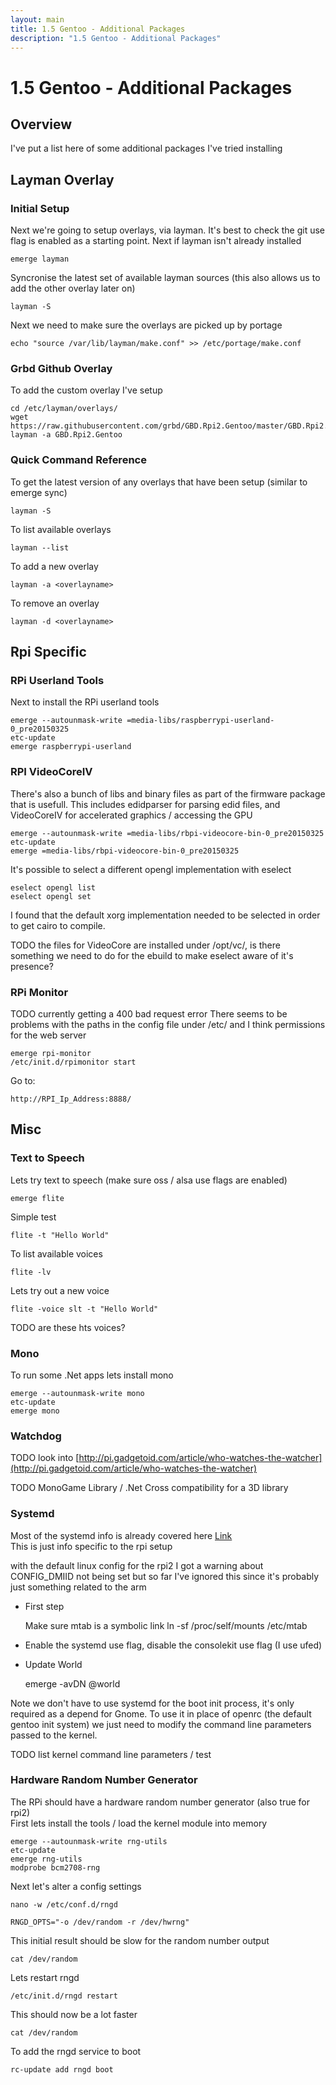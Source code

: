 ```yaml
---
layout: main
title: 1.5 Gentoo - Additional Packages
description: "1.5 Gentoo - Additional Packages"
---
```


# 1.5 Gentoo - Additional Packages

## Overview

I've put a list here of some additional packages I've tried installing

## Layman Overlay

### Initial Setup

Next we're going to setup overlays, via layman.
It's best to check the git use flag is enabled as a starting point.
Next if layman isn't already installed

    emerge layman

Syncronise the latest set of available layman sources (this also allows us to add the other overlay later on)

    layman -S

Next we need to make sure the overlays are picked up by portage

    echo "source /var/lib/layman/make.conf" >> /etc/portage/make.conf

### Grbd Github Overlay

To add the custom overlay I've setup

    cd /etc/layman/overlays/
    wget https://raw.githubusercontent.com/grbd/GBD.Rpi2.Gentoo/master/GBD.Rpi2.Gentoo.xml
    layman -a GBD.Rpi2.Gentoo

### Quick Command Reference

To get the latest version of any overlays that have been setup
(similar to emerge sync)

    layman -S

To list available overlays

    layman --list

To add a new overlay

    layman -a <overlayname>

To remove an overlay

    layman -d <overlayname>

## Rpi Specific

### RPi Userland Tools

Next to install the RPi userland tools

    emerge --autounmask-write =media-libs/raspberrypi-userland-0_pre20150325
    etc-update
    emerge raspberrypi-userland

### RPI VideoCoreIV

There's also a bunch of libs and binary files as part of the firmware package that is usefull.
This includes edidparser for parsing edid files, and VideoCoreIV for accelerated graphics / accessing the GPU

    emerge --autounmask-write =media-libs/rbpi-videocore-bin-0_pre20150325
    etc-update
    emerge =media-libs/rbpi-videocore-bin-0_pre20150325

It's possible to select a different opengl implementation with eselect

    eselect opengl list
    eselect opengl set

I found that the default xorg implementation needed to be selected in order to get cairo to compile. <br />

TODO the files for VideoCore are installed under /opt/vc/, is there something we need to do for the ebuild
to make eselect aware of it's presence?

### RPi Monitor

TODO currently getting a 400 bad request error
There seems to be problems with the paths in the config file under /etc/
and I think permissions for the web server

    emerge rpi-monitor
    /etc/init.d/rpimonitor start

Go to:

    http://RPI_Ip_Address:8888/

## Misc

### Text to Speech

Lets try text to speech (make sure oss / alsa use flags are enabled)

    emerge flite

Simple test

    flite -t "Hello World"

To list available voices

    flite -lv

Lets try out a new voice

    flite -voice slt -t "Hello World"

TODO are these hts voices?

### Mono

To run some .Net apps lets install mono

    emerge --autounmask-write mono
    etc-update
    emerge mono

### Watchdog

TODO look into [http://pi.gadgetoid.com/article/who-watches-the-watcher](http://pi.gadgetoid.com/article/who-watches-the-watcher)

TODO MonoGame Library / .Net Cross compatibility for a 3D library

### Systemd

Most of the systemd info is already covered here [Link](https://wiki.gentoo.org/wiki/Systemd) <br />
This is just info specific to the rpi setup

with the default linux config for the rpi2 I got a warning about CONFIG_DMIID not being set
but so far I've ignored this since it's probably just something related to the arm

* First step

    Make sure mtab is a symbolic link
    ln -sf /proc/self/mounts /etc/mtab

* Enable the systemd use flag, disable the consolekit use flag (I use ufed)
* Update World

    emerge -avDN @world

Note we don't have to use systemd for the boot init process, it's only required as a depend for Gnome.
To use it in place of openrc (the default gentoo init system) we just need to modify the command line parameters passed to the kernel.

TODO list kernel command line parameters / test

### Hardware Random Number Generator

The RPi should have a hardware random number generator (also true for rpi2) <br />
First lets install the tools / load the kernel module into memory

    emerge --autounmask-write rng-utils
    etc-update
    emerge rng-utils
    modprobe bcm2708-rng

Next let's alter a config settings

    nano -w /etc/conf.d/rngd

    RNGD_OPTS="-o /dev/random -r /dev/hwrng"

This initial result should be slow for the random number output

    cat /dev/random

Lets restart rngd

    /etc/init.d/rngd restart

This should now be a lot faster

    cat /dev/random

To add the rngd service to boot

    rc-update add rngd boot
